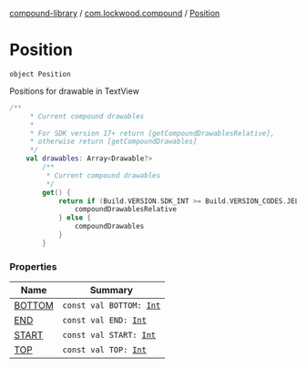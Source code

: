[compound-library](../../index.md) / [com.lockwood.compound](../index.md) / [Position](./index.md)

# Position

`object Position`

Positions for drawable in TextView

``` kotlin
/**
     * Current compound drawables
     *
     * For SDK version 17+ return [getCompoundDrawablesRelative],
     * otherwise return [getCompoundDrawables]
     */
    val drawables: Array<Drawable?>
        /**
         * Current compound drawables
         */
        get() {
            return if (Build.VERSION.SDK_INT >= Build.VERSION_CODES.JELLY_BEAN_MR1) {
                compoundDrawablesRelative
            } else {
                compoundDrawables
            }
        }
```

### Properties

| Name | Summary |
|---|---|
| [BOTTOM](-b-o-t-t-o-m.md) | `const val BOTTOM: `[`Int`](https://kotlinlang.org/api/latest/jvm/stdlib/kotlin/-int/index.html) |
| [END](-e-n-d.md) | `const val END: `[`Int`](https://kotlinlang.org/api/latest/jvm/stdlib/kotlin/-int/index.html) |
| [START](-s-t-a-r-t.md) | `const val START: `[`Int`](https://kotlinlang.org/api/latest/jvm/stdlib/kotlin/-int/index.html) |
| [TOP](-t-o-p.md) | `const val TOP: `[`Int`](https://kotlinlang.org/api/latest/jvm/stdlib/kotlin/-int/index.html) |
